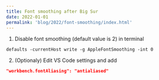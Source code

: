 ```yaml
---
title: Font smoothing after Big Sur
date: 2022-01-01
permalink: 'blog/2022/font-smoothing/index.html'
---
```


1. Disable font smoothing (default value is 2) in terminal
```shell
defaults -currentHost write -g AppleFontSmoothing -int 0
```

2. (Optionaly) Edit VS Code settings and add

```json
"workbench.fontAliasing": "antialiased"
```
